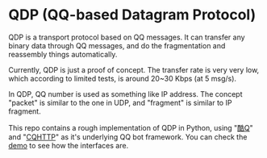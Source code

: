 # QDP (QQ-based Datagram Protocol)

QDP is a transport protocol based on QQ messages. It can transfer any binary data through QQ messages, and do the fragmentation and reassembly things automatically.

Currently, QDP is just a proof of concept. The transfer rate is very very low, which according to limited tests, is around 20~30 Kbps (at 5 msg/s).

In QDP, QQ number is used as something like IP address. The concept "packet" is similar to the one in UDP, and "fragment" is similar to IP fragment.

This repo contains a rough implementation of QDP in Python, using "[酷Q](https://cqp.cc)" and "[CQHTTP](https://cqhttp.cc)" as it's underlying QQ bot framework. You can check the [demo](demo) to see how the interfaces are.
